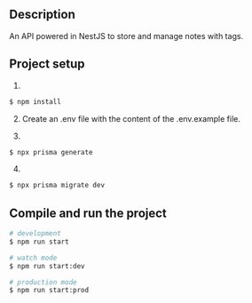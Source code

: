 ## Description

An API powered in NestJS to store and manage notes with tags.

## Project setup

1.
```bash
$ npm install
```

2. Create an .env file with the content of the .env.example file.

3.
```bash
$ npx prisma generate
```
4.
```bash
$ npx prisma migrate dev
```

## Compile and run the project

```bash
# development
$ npm run start

# watch mode
$ npm run start:dev

# production mode
$ npm run start:prod
```

